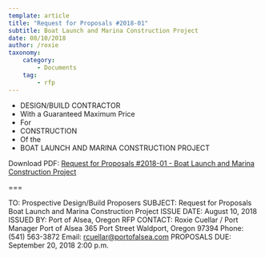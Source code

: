 ```yaml
---
template: article
title: "Request for Proposals #2018-01"
subtitle: Boat Launch and Marina Construction Project
date: 08/10/2018
author: /roxie
taxonomy:
    category:
        - Documents
    tag:
        - rfp
---
```


- DESIGN/BUILD CONTRACTOR
- With a Guaranteed Maximum Price
- For
- CONSTRUCTION
- Of the
- BOAT LAUNCH AND MARINA CONSTRUCTION PROJECT

Download PDF: [Request for Proposals #2018-01 - Boat Launch and Marina Construction Project](RFP-2018-01-boat-launch-and-marina-construction-project.pdf)

===

TO: Prospective Design/Build Proposers
SUBJECT: Request for Proposals
Boat Launch and Marina Construction Project
ISSUE DATE: August 10, 2018
ISSUED BY: Port of Alsea, Oregon
RFP CONTACT: Roxie Cuellar / Port Manager
Port of Alsea
365 Port Street
Waldport, Oregon 97394
Phone: (541) 563-3872
Email: rcuellar@portofalsea.com
PROPOSALS DUE: September 20, 2018 2:00 p.m.




